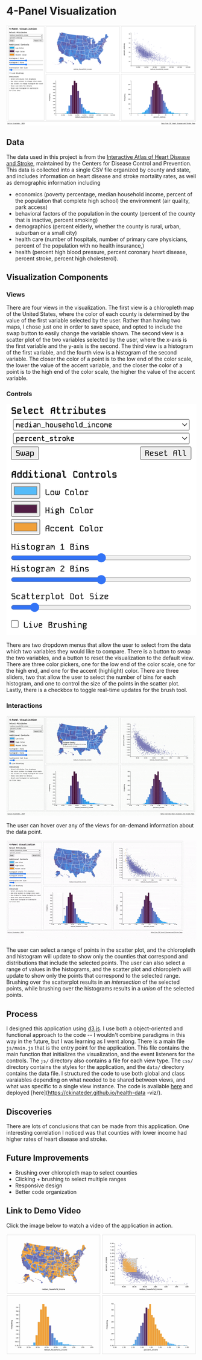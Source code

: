# 4-Panel Visualization

![4-Panel Visualization](img/view.png)

## Data

The data used in this project is from the [Interactive Atlas of Heart Disease and Stroke](https://www.cdc.gov/dhdsp/maps/atlas/index.htm), maintained by the Centers for Disease Control and Prevention. This data is collected into a single CSV file organized by county and state, and includes information on heart disease and stroke mortality rates, as well as demographic information including
- economics (poverty percentage, median household income, percent of the population that complete high school)
the environment (air quality, park access)
- behavioral factors of the population in the county (percent of the county that is inactive, percent smoking)
- demographics (percent elderly, whether the county is rural, urban, suburban or a small city)
- health care (number of hospitals, number of primary care physicians, percent of the population with no health insurance,)
- health (percent high blood pressure, percent coronary heart disease, percent stroke, percent high cholesterol). 

## Visualization Components

### Views

There are four views in the visualization. The first view is a chloropleth map of the United States, where the color of each county is determined by the value of the first variable selected by the user. Rather than having two maps, I chose just one in order to save space, and opted to include the swap button to easily change the variable shown. The second view is a scatter plot of the two variables selected by the user, where the x-axis is the first variable and the y-axis is the second. The third view is a histogram of the first variable, and the fourth view is a histogram of the second variable. The closer the color of a point is to the low end of the color scale, the lower the value of the accent variable, and the closer the color of a point is to the high end of the color scale, the higher the value of the accent variable. 

### Controls

![Controls](img/ctrls.png)


There are two dropdown menus that allow the user to select from the data which two variables they would like to compare. There is a button to swap the two variables, and a button to reset the visualization to the default view. There are three color pickers, one for the low end of the color scale, one for the high end, and one for the accent (highlight) color. There are three sliders, two that allow the user to select the number of bins for each histogram, and one to control the size of the points in the scatter plot. Lastly, there is a checkbox to toggle real-time updates for the brush tool.

### Interactions

![Tooltips](img/tooltips.gif)

The user can hover over any of the views for on-demand information about the data point.

![Brush](img/brush-all.gif)

The user can select a range of points in the scatter plot, and the chloropleth and histogram will update to show only the counties that correspond and distributions that include the selected points. The user can also select a range of values in the histograms, and the scatter plot and chloropleth will update to show only the points that correspond to the selected range. Brushing over the scatterplot results in an *intersection* of the selected points, while brushing over the histograms results in a *union* of the selected points.

## Process

I designed this application using [d3.js](https://d3js.org/). I use both a object-oriented and functional approach to the code -- I wouldn't combine paradigms in this way in the future, but I was learning as I went along. There is a main file `js/main.js` that is the entry point for the application. This file contains the main function that initializes the visualization, and the event listeners for the controls. The `js/` directory also contains a file for each view type. The `css/` directory contains the styles for the application, and the `data/` directory contains the data file. I structured the code to use both global and class varaiables depending on what needed to be shared between views, and what was specific to a single view instance. The code is available [here](https://github.com/ckinateder/health-data-viz) and deployed [here](https://ckinateder.github.io/health-data -viz/).

## Discoveries

There are lots of conclusions that can be made from this application. One interesting correlation I noticed was that counties with lower income had higher rates of heart disease and stroke. 

## Future Improvements

- Brushing over chloropleth map to select counties
- Clicking + brushing to select multiple ranges
- Responsive design
- Better code organization

## Link to Demo Video

Click the image below to watch a video of the application in action.

[![video](img/brush-sc.png)](https://youtu.be/8LH60IVl_u0)